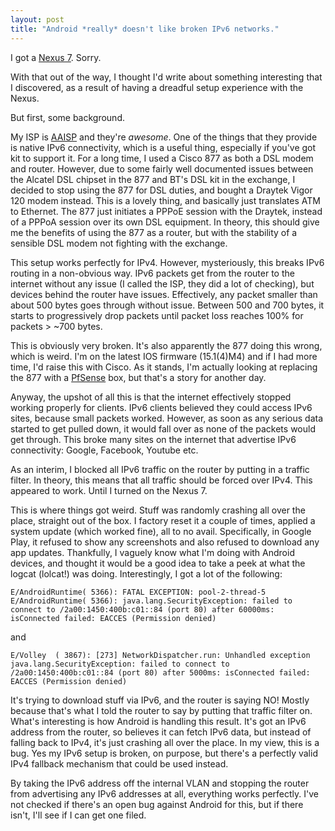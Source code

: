 ```yaml
---
layout: post
title: "Android *really* doesn't like broken IPv6 networks."
---
```


I got a [Nexus 7](https://web.archive.org/web/20121103050645/http://www.google.com/nexus/7/). Sorry.

With that out of the way, I thought I'd write about something interesting that I discovered, as a result of having a
dreadful setup experience with the Nexus.

But first, some background.

My ISP is [AAISP](http://aaisp.net.uk/) and they're *awesome*. One of the things that they provide is native IPv6
connectivity, which is a useful thing, especially if you've got kit to support it. For a long time, I used a Cisco 877
as both a DSL modem and router. However, due to some fairly well documented issues between the Alcatel DSL chipset in
the 877 and BT's DSL kit in the exchange, I decided to stop using the 877 for DSL duties, and bought a Draytek Vigor 120
modem instead. This is a lovely thing, and basically just translates ATM to Ethernet. The 877 just initiates a PPPoE
session with the Draytek, instead of a PPPoA session over its own DSL equipment. In theory, this should give me the
benefits of using the 877 as a router, but with the stability of a sensible DSL modem not fighting with the exchange.

This setup works perfectly for IPv4. However, mysteriously, this breaks IPv6 routing in a non-obvious way. IPv6 packets
get from the router to the internet without any issue (I called the ISP, they did a lot of checking), but devices behind
the router have issues. Effectively, any packet smaller than about 500 bytes goes through without issue. Between 500 and
700 bytes, it starts to progressively drop packets until packet loss reaches 100% for packets > ~700 bytes.

This is obviously very broken. It's also apparently the 877 doing this wrong, which is weird. I'm on the latest IOS
firmware (15.1(4)M4) and if I had more time, I'd raise this with Cisco. As it stands, I'm actually looking at replacing
the 877 with a [PfSense](http://www.pfsense.org/) box, but that's a story for another day.

Anyway, the upshot of all this is that the internet effectively stopped working properly for clients. IPv6 clients
believed they could access IPv6 sites, because small packets worked. However, as soon as any serious data started to get
pulled down, it would fall over as none of the packets would get through. This broke many sites on the internet that
advertise IPv6 connectivity: Google, Facebook, Youtube etc.

As an interim, I blocked all IPv6 traffic on the router by putting in a traffic filter. In theory, this means that all
traffic should be forced over IPv4. This appeared to work. Until I turned on the Nexus 7.

This is where things got weird. Stuff was randomly crashing all over the place, straight out of the box. I factory reset
it a couple of times, applied a system update (which worked fine), all to no avail. Specifically, in Google Play, it
refused to show any screenshots and also refused to download any app updates. Thankfully, I vaguely know what I'm doing
with Android devices, and thought it would be a good idea to take a peek at what the logcat (lolcat!) was doing.
Interestingly, I got a lot of the following:

    E/AndroidRuntime( 5366): FATAL EXCEPTION: pool-2-thread-5
    E/AndroidRuntime( 5366): java.lang.SecurityException: failed to connect to /2a00:1450:400b:c01::84 (port 80) after 60000ms: isConnected failed: EACCES (Permission denied)

and

    E/Volley  ( 3867): [273] NetworkDispatcher.run: Unhandled exception java.lang.SecurityException: failed to connect to /2a00:1450:400b:c01::84 (port 80) after 5000ms: isConnected failed: EACCES (Permission denied)

It's trying to download stuff via IPv6, and the router is saying NO! Mostly because that's what I told the router to say
by putting that traffic filter on. What's interesting is how Android is handling this result. It's got an IPv6 address
from the router, so believes it can fetch IPv6 data, but instead of falling back to IPv4, it's just crashing all over
the place. In my view, this is a bug. Yes my IPv6 setup is broken, on purpose, but there's a perfectly valid IPv4
fallback mechanism that could be used instead.

By taking the IPv6 address off the internal VLAN and stopping the router from advertising any IPv6 addresses at all,
everything works perfectly. I've not checked if there's an open bug against Android for this, but if there isn't, I'll
see if I can get one filed.
